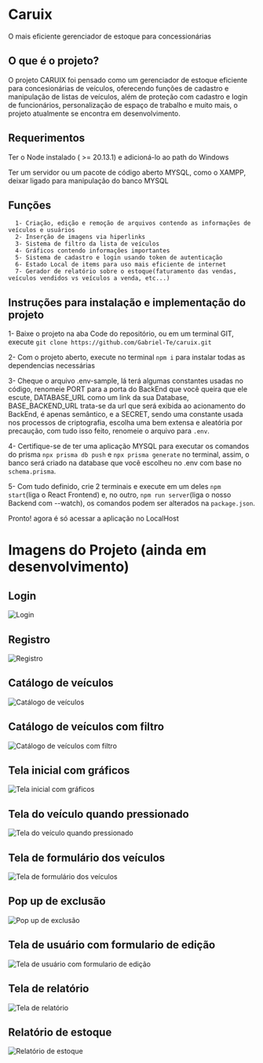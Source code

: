 # Caruix
O mais eficiente gerenciador de estoque para concessionárias

## O que é o projeto?
  O projeto CARUIX foi pensado como um gerenciador de estoque eficiente para concesionárias de veículos, oferecendo funções de cadastro e manipulação de listas de veículos, além de proteção com cadastro e login de funcionários, personalização de espaço de trabalho e muito mais, o projeto atualmente se encontra em desenvolvimento.

## Requerimentos

  Ter o Node instalado ( >= 20.13.1) e adicioná-lo ao path do Windows
  
  Ter um servidor ou um pacote de código aberto MYSQL, como o XAMPP, deixar ligado para manipulação do banco MYSQL
  
## Funções

```
  1- Criação, edição e remoção de arquivos contendo as informações de veículos e usuários
  2- Inserção de imagens via hiperlinks
  3- Sistema de filtro da lista de veículos
  4- Gráficos contendo informações importantes
  5- Sistema de cadastro e login usando token de autenticação
  6- Estado Local de items para uso mais eficiente de internet
  7- Gerador de relatório sobre o estoque(faturamento das vendas, veículos vendidos vs veículos a venda, etc...)
```
## Instruções para instalação e implementação do projeto

1- Baixe o projeto na aba Code do repositório, ou em um terminal GIT, execute `git clone https://github.com/Gabriel-Te/caruix.git`

2- Com o projeto aberto, execute no terminal `npm i` para instalar todas as dependencias necessárias

3- Cheque o arquivo .env-sample, lá terá algumas constantes usadas no código, renomeie PORT para a porta do BackEnd que você queira que ele escute, DATABASE_URL como um link da sua Database, BASE_BACKEND_URL trata-se da url que será exibida ao acionamento do BackEnd, é apenas semântico, e a SECRET, sendo uma constante usada nos processos de criptografia, escolha uma bem extensa e aleatória por precaução, com tudo isso feito, renomeie o arquivo para `.env`.

4- Certifique-se de ter uma aplicação MYSQL para executar os comandos do prisma `npx prisma db push` e `npx prisma generate` no terminal, assim, o banco será criado na database que você escolheu no .env com base no `schema.prisma`.

5- Com tudo definido, crie 2 terminais e execute em um deles `npm start`(liga o React Frontend) e, no outro, `npm run server`(liga o nosso Backend com --watch), os comandos podem ser alterados na `package.json`.

Pronto! agora é só acessar a aplicação no LocalHost

# Imagens do Projeto (ainda em desenvolvimento)

## Login
![Login](https://github.com/user-attachments/assets/54952659-9e3a-4d8d-a8dc-aaaacb161b04)
## Registro
![Registro](https://github.com/user-attachments/assets/0968ea14-6543-4985-b51f-4cacb6ba3c41)
## Catálogo de veículos
![Catálogo de veículos](https://github.com/user-attachments/assets/e855b409-7cce-45da-a2f3-daf2f0162f8d)
## Catálogo de veículos com filtro
![Catálogo de veículos com filtro](https://github.com/user-attachments/assets/11a97964-e29d-4ec6-820b-b81090153739)
## Tela inicial com gráficos
![Tela inicial com gráficos](https://github.com/user-attachments/assets/20088520-8eb1-470d-8d14-b0b22e12c7a7)
## Tela do veículo quando pressionado
![Tela do veículo quando pressionado](https://github.com/user-attachments/assets/75a24400-8d41-4016-9010-6a729227a2a4)
## Tela de formulário dos veículos
![Tela de formulário dos veículos](https://github.com/user-attachments/assets/c5a6888c-4985-4ef1-a6ff-15eff4f5873d)
## Pop up de exclusão
![Pop up de exclusão](https://github.com/user-attachments/assets/d5e6ff2c-a17a-46a4-9247-89a4c2eb95a2)
## Tela de usuário com formulario de edição
![Tela de usuário com formulario de edição](https://github.com/user-attachments/assets/50a18595-110a-4fb9-b65a-f0e9a35fd3dd)
## Tela de relatório
![Tela de relatório](https://github.com/user-attachments/assets/533167c2-874c-4ca4-b486-c385b84df7ca)
## Relatório de estoque
![Relatório de estoque](https://github.com/user-attachments/assets/6f320481-7081-4487-b227-6fa8643b4e8c)
